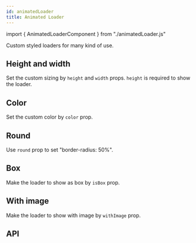 ```yaml
---
id: animatedLoader
title: Animated Loader
---
```


import { AnimatedLoaderComponent } from "./animatedLoader.js"

<p>Custom styled loaders for many kind of use.</p>

## Height and width

<p>Set the custom sizing by <code>height</code> and <code>width</code> props. <code>height</code> is required to show the loader. </p>
<AnimatedLoaderComponent propName="width" />

## Color

<p>Set the custom color by <code>color</code> prop. </p>
<AnimatedLoaderComponent propName="color" />

## Round

<p>Use <code>round</code> prop to set "border-radius: 50%". </p>
<AnimatedLoaderComponent propName="round" />

## Box

<p>Make the loader to show as box by <code>isBox</code> prop. </p>
<AnimatedLoaderComponent propName="isBox" />

## With image

<p>Make the loader to show with image by <code>withImage</code> prop. </p>
<AnimatedLoaderComponent propName="withImage" />

## API

<AnimatedLoaderComponent type="APIanimatedLoader" />